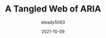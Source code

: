 ---
author: steady5063
date: 2021-10-09
hidden: true
publisher: thepracticaldev
tags:
  - accessibility
  - aria
  - html
target_url: https://dev.to/steady5063/a-tangled-web-of-aria-50nk
title: A Tangled Web of ARIA
---